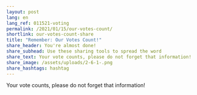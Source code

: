 ```yaml
---
layout: post
lang: en
lang_ref: 011521-voting
permalink: /2021/01/15/our-votes-count/
shortlink: our-votes-count-share
title: "Remember: Our Votes Count!"
share_header: You're almost done!
share_subhead: Use these sharing tools to spread the word
share_text: Your vote counts, please do not forget that information!
share_image: /assets/uploads/2-6-1-.png
share_hashtags: hashtag
---
```

Your vote counts, please do not forget that information!